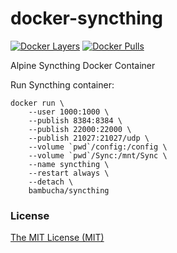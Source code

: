 # docker-syncthing

[![Docker Layers](https://badge.imagelayers.io/bambucha/syncthing:latest.svg)](https://imagelayers.io/?images=bambucha/syncthing:latest 'Get your own badge on imagelayers.io')
[![Docker Pulls](https://img.shields.io/docker/pulls/bambucha/syncthing.svg)](https://registry.hub.docker.com/u/bambucha/syncthing/)

Alpine Syncthing Docker Container

Run Syncthing container:

```shell
docker run \
    --user 1000:1000 \
    --publish 8384:8384 \
    --publish 22000:22000 \
    --publish 21027:21027/udp \
    --volume `pwd`/config:/config \
    --volume `pwd`/Sync:/mnt/Sync \
    --name syncthing \
    --restart always \
    --detach \
    bambucha/syncthing
```

### License

[The MIT License (MIT)](LICENSE)

